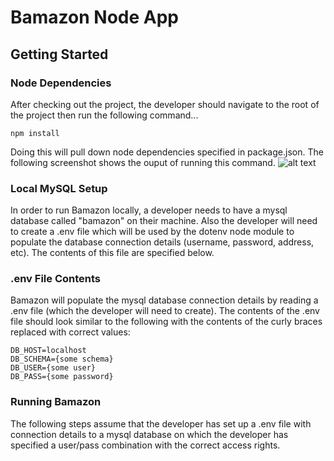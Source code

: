 # Bamazon Node App

## Getting Started
### Node Dependencies
After checking out the project, the developer should navigate to the root of the project then run the following command...

```npm install```

Doing this will pull down node dependencies specified in package.json.  The following screenshot shows the ouput of running this command. 
![alt text](https://github.com/wynnblevins/bamazon/blob/master/screenshots/bamazon1.png "Installing Node Modules")

### Local MySQL Setup
In order to run Bamazon locally, a developer needs to have a mysql database called "bamazon" on their machine.  Also the developer will need to create a .env file which will be used by the dotenv node module to populate the database connection details (username, password, address, etc).  The contents of this file are specified below.

### .env File Contents
Bamazon will populate the mysql database connection details by reading a .env file (which the developer will need to create).  The contents of the .env file should look similar to the following with the contents of the curly braces replaced with correct values:
```
DB_HOST=localhost
DB_SCHEMA={some schema}
DB_USER={some user}
DB_PASS={some password}
```

### Running Bamazon
The following steps assume that the developer has set up a .env file with connection details to a mysql database on which the developer has specified a user/pass combination with the correct access rights.  
